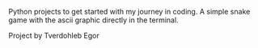 Python projects to get started with my journey in coding.
A simple snake game with the ascii graphic directly in the terminal. 

Project by Tverdohleb Egor
